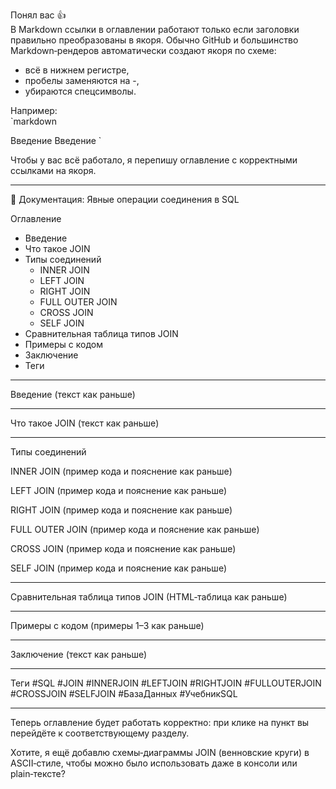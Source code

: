 Понял вас 👍  
В Markdown ссылки в оглавлении работают только если заголовки правильно преобразованы в якоря. Обычно GitHub и большинство Markdown‑рендеров автоматически создают якоря по схеме:  

- всё в нижнем регистре,  
- пробелы заменяются на -,  
- убираются спецсимволы.  

Например:  
`markdown

Введение
Введение
`

Чтобы у вас всё работало, я перепишу оглавление с корректными ссылками на якоря.

---

📘 Документация: Явные операции соединения в SQL

Оглавление
- Введение
- Что такое JOIN
- Типы соединений
  - INNER JOIN
  - LEFT JOIN
  - RIGHT JOIN
  - FULL OUTER JOIN
  - CROSS JOIN
  - SELF JOIN
- Сравнительная таблица типов JOIN
- Примеры с кодом
- Заключение
- Теги

---

Введение
(текст как раньше)

---

Что такое JOIN
(текст как раньше)

---

Типы соединений

INNER JOIN
(пример кода и пояснение как раньше)

LEFT JOIN
(пример кода и пояснение как раньше)

RIGHT JOIN
(пример кода и пояснение как раньше)

FULL OUTER JOIN
(пример кода и пояснение как раньше)

CROSS JOIN
(пример кода и пояснение как раньше)

SELF JOIN
(пример кода и пояснение как раньше)

---

Сравнительная таблица типов JOIN
(HTML‑таблица как раньше)

---

Примеры с кодом
(примеры 1–3 как раньше)

---

Заключение
(текст как раньше)

---

Теги
#SQL #JOIN #INNERJOIN #LEFTJOIN #RIGHTJOIN #FULLOUTERJOIN #CROSSJOIN #SELFJOIN #БазаДанных #УчебникSQL

---

Теперь оглавление будет работать корректно: при клике на пункт вы перейдёте к соответствующему разделу.  

Хотите, я ещё добавлю схемы‑диаграммы JOIN (венновские круги) в ASCII‑стиле, чтобы можно было использовать даже в консоли или plain‑тексте?